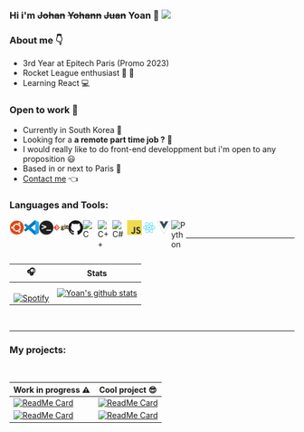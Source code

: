 ### Hi i'm ~~Johan~~ ~~Yohann~~ ~~Juan~~ Yoan 👋 ![](https://komarev.com/ghpvc/?username=yoansj&color=blueviolet&label=Viewers)

### About me :point_down:
* 3rd Year at Epitech Paris (Promo 2023)
* Rocket League enthusiast :car: :rocket:
* Learning React :computer:

### Open to work :briefcase:
* Currently in South Korea 🎉
* Looking for a **a remote part time job ?** :briefcase:
* I would really like to do front-end developpment but i'm open to any proposition 😃
* Based in or next to Paris :office:
* [Contact me](mailto:yoansjpro@gmail.com) :point_left:

### Languages and Tools:
<img align="left" alt="Ubuntu" width="26px" src="https://raw.githubusercontent.com/devicons/devicon/master/icons/ubuntu/ubuntu-plain.svg" />
<img align="left" alt="Visual Studio Code" width="26px" src="https://raw.githubusercontent.com/github/explore/80688e429a7d4ef2fca1e82350fe8e3517d3494d/topics/visual-studio-code/visual-studio-code.png" />
<img align="left" alt="Terminal" width="26px" src="https://raw.githubusercontent.com/github/explore/80688e429a7d4ef2fca1e82350fe8e3517d3494d/topics/terminal/terminal.png" />
<img align="left" alt="Git" width="26px" src="https://raw.githubusercontent.com/github/explore/80688e429a7d4ef2fca1e82350fe8e3517d3494d/topics/git/git.png" />
<img align="left" alt="GitHub" width="26px" src="https://raw.githubusercontent.com/github/explore/78df643247d429f6cc873026c0622819ad797942/topics/github/github.png" />
<img align="left" alt="C" width="26px" src="https://raw.githubusercontent.com/jmnote/z-icons/master/svg/c.svg" />
<img align="left" alt="C++" width="26px" src="https://raw.githubusercontent.com/jmnote/z-icons/master/svg/cpp.svg" />
<img align="left" alt="C#" width="26px" src="https://raw.githubusercontent.com/jmnote/z-icons/master/svg/csharp.svg" />
<img align="left" alt="JavaScript" width="26px" src="https://raw.githubusercontent.com/github/explore/80688e429a7d4ef2fca1e82350fe8e3517d3494d/topics/javascript/javascript.png" />
<img align="left" alt="React" width="26px" src="https://raw.githubusercontent.com/github/explore/80688e429a7d4ef2fca1e82350fe8e3517d3494d/topics/react/react.png" />
<img align="left" alt="Vue" width="26px" src="https://raw.githubusercontent.com/devicons/devicon/master/icons/vuejs/vuejs-plain.svg" />
<img align="left" alt="Python" width="26px" src="https://raw.githubusercontent.com/jmnote/z-icons/master/svg/python.svg" />

<br />

---

<br />

:headphones: | Stats
---  | --- |
&nbsp; <br> [![Spotify](https://novatorem-self-tau.vercel.app/api/spotify)](https://open.spotify.com/user/0uwen28hfp6lk6x98q4wgux5z) | [![Yoan's github stats](https://github-readme-stats.vercel.app/api?username=yoansj&show_icons=true&theme=dark)](https://github.com/anuraghazra/github-readme-stats)

<br />

---

### My projects:

<br />

Work in progress :warning: | Cool project :sunglasses:
--- | ---
[![ReadMe Card](https://github-readme-stats.vercel.app/api/pin/?username=yoansj&repo=rchat&theme=dark)](https://github.com/yoansj/rchat) | [![ReadMe Card](https://github-readme-stats.vercel.app/api/pin/?username=yoansj&repo=pics&theme=dark)](https://github.com/yoansj/pics)
[![ReadMe Card](https://github-readme-stats.vercel.app/api/pin/?username=yoansj&repo=konkour&theme=dark)](https://github.com/yoansj/konkour) | [![ReadMe Card](https://github-readme-stats.vercel.app/api/pin/?username=yoansj&repo=Epicture&theme=dark)](https://github.com/yoansj/Epicture)

